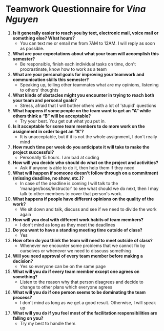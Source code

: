# Teamwork Questionnaire for _Vina Nguyen_

1. __Is it generally easier to reach you by text, electronic mail, voice mail or something else?  What hours?__ 
   * You can text me or email me from 7AM to 12AM. I will reply as soon as possible.
1. __What are your expectations about what your team will accomplish this semester?__ 
   * Be responsible, finish each individual tasks on time, don't procrastinate, know how to work as a team
1. __What are your personal goals for improving your teamwork and communication skills this semester?__ 
   * Speaking up, telling other teammates what are my opinions, listening to others' thoughts
1. __What kinds of obstacles might you encounter in trying to reach both your team and personal goals?__ 
   * Stress, afraid that I will bother others with a lot of 'stupid' questions
1. __What happens if some people on the team want to get an “A” while others think a “B” will be acceptable?__ 
   * Try your best. You get out what you put in.
1. __Is it acceptable for some team members to do more work on the assignment in order to get an “A”?__ 
   * It is unacceptable, but if it is not the whole assignment, I don't really mind
1. __How much time per week do you anticipate it will take to make the project successful?__ 
   * Personally 15 hours. I am bad at coding
1. __How will you decide who should do what on the project and activities?__ 
   * Ask if anyone is able to do it, then help them if they need
1. __What will happen if someone doesn’t follow through on a commitment (missing deadline, no show, etc.)?__ 
   * In case of the deadline is coming I will talk to the 'manager/boss/instructor' to see what should we do next, then I may talk to other members to cover that person's work. 
1. __What happens if people have different opinions on the quality of the work?__ 
   * We sit down and talk, discuss and see if we need to divide the work again
1. __How will you deal with different work habits of team members?__ 
   * I don't mind as long as they meet the deadlines
1. __Do you want to have a standing meeting time outside of class?__ 
   * Yes
1. __How often do you think the team will need to meet outside of class?__ 
   * Whenever we encounter some problems that we cannot fix by ourselves or whenever we need to disscuss something
1. __Will you need approval of every team member before making a decision?__ 
   * Yes so everyone can be on the same page
1. __What will you do if every team member except one agrees on something?__ 
   * Listen to the reason why that person disagrees and decide to change to other plans which everyone agrees
1. __What will you do if one person seems to be dominating the team process?__ 
   * I don't mind as long as we get a good result. Otherwise, I will speak up
1. __What will you do if you feel most of the facilitation responsibilities are falling on you?__ 
   * Try my best to handle them.
